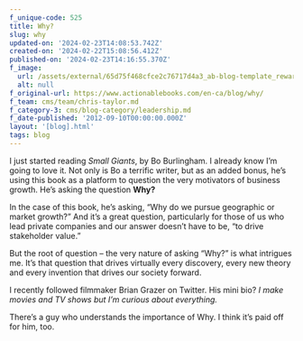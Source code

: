 ```yaml
---
f_unique-code: 525
title: Why?
slug: why
updated-on: '2024-02-23T14:08:53.742Z'
created-on: '2024-02-22T15:08:56.412Z'
published-on: '2024-02-23T14:16:55.370Z'
f_image:
  url: /assets/external/65d75f468cfce2c76717d4a3_ab-blog-template_reward.jpeg
  alt: null
f_original-url: https://www.actionablebooks.com/en-ca/blog/why/
f_team: cms/team/chris-taylor.md
f_category-3: cms/blog-category/leadership.md
f_date-published: '2012-09-10T00:00:00.000Z'
layout: '[blog].html'
tags: blog
---
```


I just started reading _Small Giants_, by Bo Burlingham. I already know I’m going to love it. Not only is Bo a terrific writer, but as an added bonus, he’s using this book as a platform to question the very motivators of business growth. He’s asking the question **Why?**

In the case of this book, he’s asking, “Why do we pursue geographic or market growth?” And it’s a great question, particularly for those of us who lead private companies and our answer doesn’t have to be, “to drive stakeholder value.”

But the root of question – the very nature of asking “Why?” is what intrigues me. It’s that question that drives virtually every discovery, every new theory and every invention that drives our society forward.

I recently followed filmmaker Brian Grazer on Twitter. His mini bio? _I make movies and TV shows but I’m curious about everything._

There’s a guy who understands the importance of Why. I think it’s paid off for him, too.
